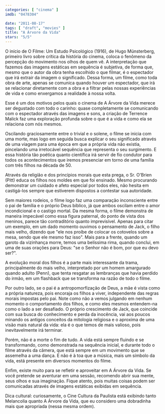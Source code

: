 ```yaml
---
categories: [ "cinema" ]
imdb: "0478304"

date: "2011-08-17"
tags: [ "draft", "movies" ]
title: "A Árvore da Vida"
stars: "5/5"
---
```

O início de O Filme: Um Estudo Psicológico (1916), de Hugo Münsterberg, primeiro livro sobre crítica da história do cinema, coloca o fenômeno da percepção do movimento nos olhos de quem vê. A interpretação que fazemos das imagens estáticas em sequência é subjetiva, de forma que, mesmo que o autor da obra tenha escolhido o que filmar, é o espectador que irá extrair da imagem o significado. Dessa forma, um filme, como toda obra de arte, apenas se comunica quando houver um espectador, que irá se relacionar diretamente com a obra e a filtrar pelas nossas experiências de vida e como enxergamos a realidade à nossa volta.

Esse é um dos motivos pelos quais o cinema de A Árvore da Vida merece ser degustado com todo o carinho: quase completamente se comunicando com o espectador através das imagens e sons, a criação de Terrence Malick faz uma exploração profunda sobre o que é a vida e como ela se relaciona com nós mesmos.

Oscilando graciosamente entre o trivial e o solene, o filme se inicia com uma morte, mas logo em seguida busca explicar o seu significado através de uma viagem para uma época em que a própria vida não existia, pincelando uma irretocável sequência que representa o seu surgimento. E essa história tão poética quanto científica irá servir de fio condutor para todos os acontecimentos que iremos presenciar em torno de uma família com três filhos na década de 50.

Através da religião e dos princípios morais que esta prega, o Sr. O'Brien (Pitt) educa os filhos nos moldes em que foi ensinado. Mesmo procurando demonstrar um cuidado e afeto especial por todos eles, não hesita em castigá-los sempre que estiverem dispostos a contestar sua autoridade.

Sem maiores rodeios, o filme logo faz uma comparação inconsciente entre o pai de família e o próprio Deus bíblico, já que ambos oscilam entre o amor incondicional e o castigo mortal. Da mesma forma, o filme demonstra de maneira impecável como essa figura paternal, do ponto de vista dos meninos, parece tão contraditório quanto imprevisível. Apenas para citar um exemplo, em um dado momento ouvimos o pensamento de Jack, o filho mais velho, dizendo que "ele nos proíbe de colocar os cotovelos sobre a mesa, sendo que ele mesmo faz isso". Mais para a frente, quando um garoto da vizinhança morre, temos uma belíssima rima, quando conclui, em uma de suas orações para Deus: "se o Senhor não é bom, por que eu devo ser?".

A evolução moral dos filhos é a parte mais interessante da trama, principalmente do mais velho, interpretado por um homem amargurado quando adulto (Penn), que tenta resgatar as lembranças que havia perdido do irmão, em um flashback que se transforma na razão de todo o filme.

Por outro lado, se o pai é a antropomorfização de Deus, a mãe é vista como a própria natureza, pois encoraja os filhos a viver, independente das regras morais impostas pelo pai. Note como não a vemos julgando em nenhum momento o comportamento dos filhos, e como eles mesmos entendem-na como o lado a ser desafiado. O próprio crescimento de Jack, que coincide com sua busca do conhecimento e perda da inocência, vai aos poucos minando os antigos conceitos da mitologia religiosa e o aproxima de uma visão mais natural da vida: ela é o que temos de mais valioso, pois inevitavelmente irá terminar.

Porém, não é a morte o fim de tudo. A vida está sempre fluindo e se transformando, como demonstrada na sequência inicial, e durante todo o filme através da câmera, que está sempre em um movimento que se assemelha a uma dança. E não é à toa que a música, mais um símbolo da vida, está presente em diversos momentos do filme.

Enfim, existe muito para se refletir e aproveitar em A Árvore da Vida. Se você pretende se aventurar em uma sessão, recomendo abrir sua mente, seus olhos e sua imaginação. Fique atento, pois muitas coisas podem ser comunicadas através de imagens estáticas exibidas em sequência.

Dica cultural: curiosamente, o Cine Cultura da Paulista está exibindo tanto Melancolia quanto A Árvore da Vida, que eu considero uma dobradinha mais que apropriada (nessa mesma ordem).

